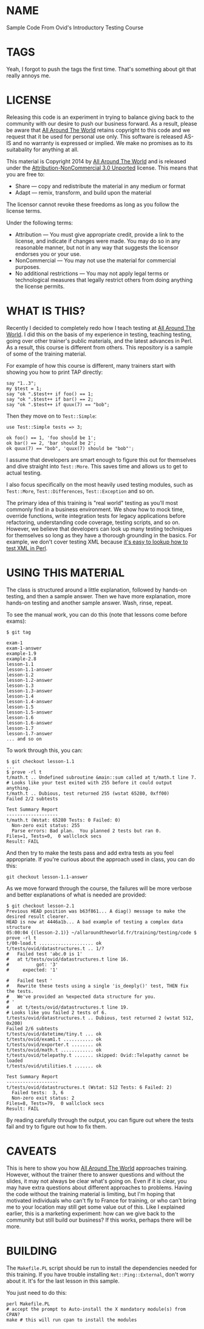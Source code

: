 # NAME

Sample Code From Ovid's Introductory Testing Course

# TAGS

Yeah, I forgot to push the tags the first time. That's something about git
that really annoys me.

# LICENSE

Releasing this code is an experiment in trying to balance giving back to the
community with our desire to push our business forward. As a result, please be
aware that [All Around The World](http://www.allaroundtheworld.fr) retains
copyright to this code and we request that it be used for personal use only.
This software is released AS-IS and no warranty is expressed or implied. We
make no promises as to its suitabality for anything at all.

This material is Copyright 2014 by [All Around The
World](http://www.allaroundtheworld.fr/) and is released under the
[Attribution-NonCommercial 3.0
Unported](http://creativecommons.org/licenses/by-nc/3.0/) license. This means
that you are free to:

* Share — copy and redistribute the material in any medium or format
* Adapt — remix, transform, and build upon the material

The licensor cannot revoke these freedoms as long as you follow the license terms.

Under the following terms:

* Attribution — You must give appropriate credit, provide a link to the license, and indicate if changes were made. You may do so in any reasonable manner, but not in any way that suggests the licensor endorses you or your use.
* NonCommercial — You may not use the material for commercial purposes.
* No additional restrictions — You may not apply legal terms or technological measures that legally restrict others from doing anything the license permits.

# WHAT IS THIS?

Recently I decided to completely redo how I teach testing at [All Around The
World](http://www.allaroundtheworld.fr/). I did this on the basis of my
experience in testing, teaching testing, going over other trainer's public
materials, and the latest advances in Perl. As a result, this course is
different from others. This repository is a sample of some of the training
material.

For example of how this course is different, many trainers start with showing
you how to print TAP directly:

    say "1..3";
    my $test = 1;
    say "ok ".$test++ if foo() == 1;
    say "ok ".$test++ if bar() == 2;
    say "ok ".$test++ if quux(7) == "bob";

Then they move on to `Test::Simple`:

    use Test::Simple tests => 3;

    ok foo() == 1, 'foo should be 1';
    ok bar() == 2, 'bar should be 2';
    ok quux(7) == "bob", 'quux(7) should be "bob"';

I assume that developers are smart enough to figure this out for themselves
and dive straight into `Test::More`. This saves time and allows us to get to
actual testing.

I also focus specifically on the most heavily used testing modules, such as
`Test::More`, `Test::Differences`, `Test::Exception` and so on.

The primary idea of this training is "real world" testing as you'll most
commonly find in a business environment. We show how to mock time, override
functions, write integration tests for legacy applications before refactoring,
understanding code coverage, testing scripts, and so on. However, we believe
that developers can look up many testing techniques for themselves so long as
they have a thorough grounding in the basics. For example, we don't cover
testing XML because [it's easy to lookup how to test XML in
Perl](https://metacpan.org/search?q=test+xml).

# USING THIS MATERIAL

The class is structured around a little explanation, followed by hands-on
testing, and then a sample answer. Then we have more explanation, more
hands-on testing and another sample answer. Wash, rinse, repeat.

To see the manual work, you can do this (note that lessons come before exams):

    $ git tag

    exam-1
    exam-1-answer
    example-1.9
    example-2.8
    lesson-1.1
    lesson-1.1-answer
    lesson-1.2
    lesson-1.2-answer
    lesson-1.3
    lesson-1.3-answer
    lesson-1.4
    lesson-1.4-answer
    lesson-1.5
    lesson-1.5-answer
    lesson-1.6
    lesson-1.6-answer
    lesson-1.7
    lesson-1.7-answer
    ... and so on

To work through this, you can:

    $ git checkout lesson-1.1
    ...
    $ prove -rl t
    t/math.t .. Undefined subroutine &main::sum called at t/math.t line 7.
    # Looks like your test exited with 255 before it could output anything.
    t/math.t .. Dubious, test returned 255 (wstat 65280, 0xff00)
    Failed 2/2 subtests 

    Test Summary Report
    -------------------
    t/math.t (Wstat: 65280 Tests: 0 Failed: 0)
      Non-zero exit status: 255
      Parse errors: Bad plan.  You planned 2 tests but ran 0.
    Files=1, Tests=0,  0 wallclock secs
    Result: FAIL

And then try to make the tests pass and add extra tests as you feel
appropriate. If you're curious about the approach used in class, you can do
this:

    git checkout lesson-1.1-answer

As we move forward through the course, the failures will be more verbose and
better explanations of what is needed are provided:

    $ git checkout lesson-2.1
    Previous HEAD position was b63f861... A diag() message to make the desired result clearer.
    HEAD is now at 4446a1b... A bad example of testing a complex data structure
    05:00:04 {(lesson-2.1)} ~/allaroundtheworld.fr/training/testing/code $ prove -rl t
    t/00-load.t .................... ok   
    t/tests/ovid/datastructures.t .. 1/? 
    #   Failed test 'abc.0 is 1'
    #   at t/tests/ovid/datastructures.t line 16.
    #          got: '3'
    #     expected: '1'

    #   Failed test '
    #   Rewrite these tests using a single 'is_deeply()' test, THEN fix the tests.
    #   We've provided an %expected data structure for you.
    # '
    #   at t/tests/ovid/datastructures.t line 19.
    # Looks like you failed 2 tests of 6.
    t/tests/ovid/datastructures.t .. Dubious, test returned 2 (wstat 512, 0x200)
    Failed 2/6 subtests 
    t/tests/ovid/datetime/tiny.t ... ok    
    t/tests/ovid/exam1.t ........... ok    
    t/tests/ovid/exporter.t ........ ok   
    t/tests/ovid/math.t ............ ok   
    t/tests/ovid/telepathy.t ....... skipped: Ovid::Telepathy cannot be loaded
    t/tests/ovid/utilities.t ....... ok   

    Test Summary Report
    -------------------
    t/tests/ovid/datastructures.t (Wstat: 512 Tests: 6 Failed: 2)
      Failed tests:  3, 6
      Non-zero exit status: 2
    Files=8, Tests=79,  0 wallclock secs 
    Result: FAIL

By reading carefully through the output, you can figure out where the tests
fail and try to figure out how to fix them.

# CAVEATS

This is here to show you how [All Around The
World](http://www.allaroundtheworld.fr/) approaches training. However, without
the trainer there to answer questions and without the slides, it may not
always be clear what's going on. Even if it is clear, you may have extra
questions about different approaches to problems. Having the code without the
training material is limiting, but I'm hoping that motivated individuals who
can't fly to France for training, or who can't bring me to your location may
still get some value out of this. Like I explained earlier, this is a
marketing experiment: how can we give back to the community but still build
our business? If this works, perhaps there will be more.

# BUILDING

The `Makefile.PL` script should be run to install the dependencies needed for
this training. If you have trouble installing `Net::Ping::External`, don't
worry about it. It's for the last lesson in this sample.

You just need to do this:

    perl Makefile.PL
    # accept the prompt to Auto-install the X mandatory module(s) from CPAN?
    make # this will run cpan to install the modules

